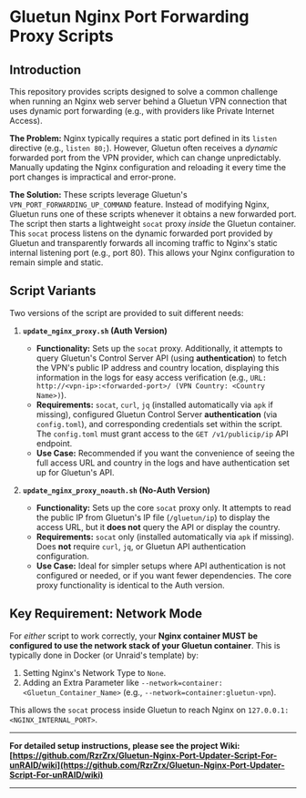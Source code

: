 # Gluetun Nginx Port Forwarding Proxy Scripts

## Introduction

This repository provides scripts designed to solve a common challenge when running an Nginx web server behind a Gluetun VPN connection that uses dynamic port forwarding (e.g., with providers like Private Internet Access).

**The Problem:** Nginx typically requires a static port defined in its `listen` directive (e.g., `listen 80;`). However, Gluetun often receives a *dynamic* forwarded port from the VPN provider, which can change unpredictably. Manually updating the Nginx configuration and reloading it every time the port changes is impractical and error-prone.

**The Solution:** These scripts leverage Gluetun's `VPN_PORT_FORWARDING_UP_COMMAND` feature. Instead of modifying Nginx, Gluetun runs one of these scripts whenever it obtains a new forwarded port. The script then starts a lightweight `socat` proxy *inside* the Gluetun container. This `socat` process listens on the dynamic forwarded port provided by Gluetun and transparently forwards all incoming traffic to Nginx's static internal listening port (e.g., port 80). This allows your Nginx configuration to remain simple and static.

## Script Variants

Two versions of the script are provided to suit different needs:

1.  **`update_nginx_proxy.sh` (Auth Version)**
    *   **Functionality:** Sets up the `socat` proxy. Additionally, it attempts to query Gluetun's Control Server API (using **authentication**) to fetch the VPN's public IP address and country location, displaying this information in the logs for easy access verification (e.g., `URL: http://<vpn-ip>:<forwarded-port>/ (VPN Country: <Country Name>)`).
    *   **Requirements:** `socat`, `curl`, `jq` (installed automatically via `apk` if missing), configured Gluetun Control Server **authentication** (via `config.toml`), and corresponding credentials set within the script. The `config.toml` must grant access to the `GET /v1/publicip/ip` API endpoint.
    *   **Use Case:** Recommended if you want the convenience of seeing the full access URL and country in the logs and have authentication set up for Gluetun's API.

2.  **`update_nginx_proxy_noauth.sh` (No-Auth Version)**
    *   **Functionality:** Sets up the core `socat` proxy only. It attempts to read the public IP from Gluetun's IP file (`/gluetun/ip`) to display the access URL, but it **does not** query the API or display the country.
    *   **Requirements:** `socat` only (installed automatically via `apk` if missing). Does **not** require `curl`, `jq`, or Gluetun API authentication configuration.
    *   **Use Case:** Ideal for simpler setups where API authentication is not configured or needed, or if you want fewer dependencies. The core proxy functionality is identical to the Auth version.

## Key Requirement: Network Mode

For *either* script to work correctly, your **Nginx container MUST be configured to use the network stack of your Gluetun container**. This is typically done in Docker (or Unraid's template) by:

1.  Setting Nginx's Network Type to `None`.
2.  Adding an Extra Parameter like `--network=container:<Gluetun_Container_Name>` (e.g., `--network=container:gluetun-vpn`).

This allows the `socat` process inside Gluetun to reach Nginx on `127.0.0.1:<NGINX_INTERNAL_PORT>`.

---

**For detailed setup instructions, please see the project Wiki:**  
**[https://github.com/RzrZrx/Gluetun-Nginx-Port-Updater-Script-For-unRAID/wiki](https://github.com/RzrZrx/Gluetun-Nginx-Port-Updater-Script-For-unRAID/wiki)**

---

